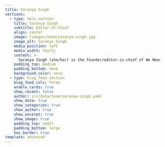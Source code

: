 ```yaml
---
title: Saranya Singh
sections:
  - type: hero_section
    title: Saranya Singh
    subtitle: Editor-In-Chief
    align: center
    image: /images/team/saranya-singh.jpg
    image_alt: Saranya Singh
    media_position: left
    media_width: fourty
    content: >-
      Saranya Singh (she/her) is the founder/editor-in-chief of We Need To Talk and lives in the United States. She is 14 years old and goes to Mission San Jose High School, in Fremont, California. She fell in love with journalism through her school newspaper and is constantly looking for ways to use her voice to make her difference. Outside of this newspaper, Saranya is an active Lincoln-Douglas debater and black belt in Taekwondo. In her free time, Saranya enjoys dancing, watching football, and playing the guitar.
    padding_top: medium
    padding_bottom: none
    background_color: none
  - type: blog_feed_section
    blog_feed_cols: three
    enable_cards: true
    show_recent: false
    author: src/data/team/saranya-singh.yaml
    show_date: true
    show_categories: true
    show_author: true
    show_excerpt: true
    show_image: true
    padding_top: small
    padding_bottom: large
    has_border: true
template: advanced
---
```


